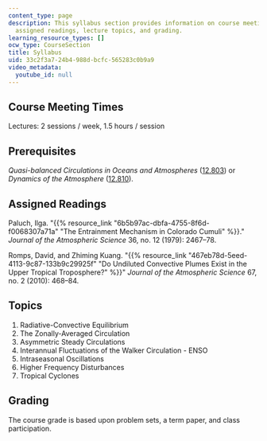 ```yaml
---
content_type: page
description: This syllabus section provides information on course meeting times, prerequisites,
  assigned readings, lecture topics, and grading.
learning_resource_types: []
ocw_type: CourseSection
title: Syllabus
uid: 33c2f3a7-24b4-988d-bcfc-565283c0b9a9
video_metadata:
  youtube_id: null
---
```


Course Meeting Times
--------------------

Lectures: 2 sessions / week, 1.5 hours / session

Prerequisites
-------------

_Quasi-balanced Circulations in Oceans and Atmospheres_ ([12.803](/courses/12-803-quasi-balanced-circulations-in-oceans-and-atmospheres-fall-2009)) or _Dynamics of the Atmosphere_ ([12.810](/courses/12-810-dynamics-of-the-atmosphere-spring-2008)).

Assigned Readings
-----------------

Paluch, Ilga. "{{% resource_link "6b5b97ac-dbfa-4755-8f6d-f0068307a71a" "The Entrainment Mechanism in Colorado Cumuli" %}}." _Journal of the Atmospheric Science_ 36, no. 12 (1979): 2467–78.

Romps, David, and Zhiming Kuang. "{{% resource_link "467eb78d-5eed-4113-9c87-133b9c29925f" "Do Undiluted Convective Plumes Exist in the Upper Tropical Troposphere?" %}}" _Journal of the Atmospheric Science_ 67, no. 2 (2010): 468–84.

Topics
------

1.  Radiative-Convective Equilibrium
2.  The Zonally-Averaged Circulation
3.  Asymmetric Steady Circulations
4.  Interannual Fluctuations of the Walker Circulation - ENSO
5.  Intraseasonal Oscillations
6.  Higher Frequency Disturbances
7.  Tropical Cyclones

Grading
-------

The course grade is based upon problem sets, a term paper, and class participation.